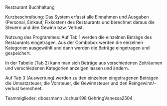 Restaurant Buchhaltung

Kurzbeschreibung: 
Das System erfasst alle Einnahmen und Ausgaben (Personal, Einkauf, Fixkosten) des Restaurants 
und berechnet daraus die Steuern und den Gewinn bzw. Verlust.

Nutzung des Programmes:
Auf Tab 1 werden die einzelnen Beträge des Restaurants eingetragen. Aus der Combobox werden die einzelnen Kategorien
ausgewählt und dann werden die Beträge eingetragen und gespeichert.

In der Tabelle (Tab 2) kann man sich Beträge aus verschiedenen Zeiträumen und verschiedenen Kategorien anzeigen lassen und ändern.

Auf Tab 3 (Auswertung) werden zu den einzelnen eingetragenen Beträgen die Umsatzsteuer, die Vorsteuer, die Gewinnsteuer und
den Reingewinn/-verlust berechnet.

Teammiglieder:
dbossmann
JoshuaK98
GehringVanessa2504
